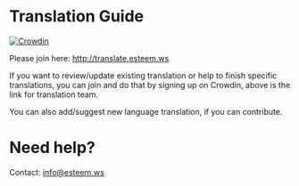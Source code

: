 # Translation Guide

[![Crowdin](https://d322cqt584bo4o.cloudfront.net/esteem/localized.svg)](http://translate.esteem.ws/project/esteem)

Please join here: http://translate.esteem.ws

If you want to review/update existing translation or help to finish specific translations, you can join and do that by signing up on Crowdin, above is the link for translation team.

You can also add/suggest new language translation, if you can contribute.

# Need help?

Contact: info@esteem.ws